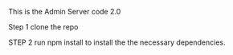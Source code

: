 This is the Admin Server code 2.0

Step 1
clone the repo

STEP 2
run npm install
to install the the necessary dependencies.
